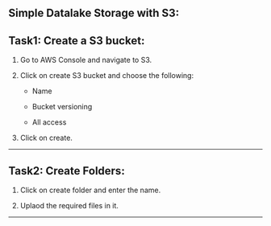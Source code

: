 Simple Datalake Storage with S3:
-------------------------------

Task1: Create a S3 bucket:
--------------------------
1. Go to AWS Console and navigate to S3.

2. Click on create S3 bucket and choose the following:

    - Name
  
    - Bucket versioning
  
    - All access

3. Click on create.

-----------------------------------------------------------------------------------------------------------------------------------------------------------------------------------------------------------------------

Task2: Create Folders:
---------------------
1. Click on create folder and enter the name.

2. Uplaod the required files in it.

-----------------------------------------------------------------------------------------------------------------------------------------------------------------------------------------------------------------------
